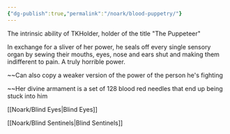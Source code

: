 ```yaml
---
{"dg-publish":true,"permalink":"/noark/blood-puppetry/"}
---
```




The intrinsic ability of TKHolder, holder of the title "The Puppeteer"

In exchange for a sliver of her power, he seals off every single sensory organ by sewing their mouths, eyes, nose and ears shut and making them indifferent to pain. A truly horrible power.

~~Can also copy a weaker version of the power of the person he's fighting

~~Her divine armament is a set of 128 blood red needles that end up being stuck into him

[[Noark/Blind Eyes\|Blind Eyes]]

[[Noark/Blind Sentinels\|Blind Sentinels]]

